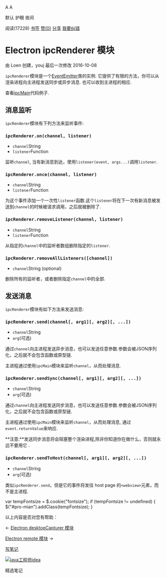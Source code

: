 [](javascript:; "折叠/展开")[](javascript:; "视觉主题设置")

A A

默认 护眼 夜间

阅读(17228) [书签](javascript:;) [赞(0)](javascript:;) [分享](javascript:; "分享") [我要纠错](/edit/electronmanual/electronmanual-ipc-renderer)

Electron ipcRenderer 模块
=======================

由 Loen 创建，youj 最后一次修改 2016-10-08

`ipcRenderer`模块是一个[EventEmitter](https://nodejs.org/api/events.html)类的实例. 它提供了有限的方法，你可以从渲染进程向主进程发送同步或异步消息. 也可以收到主进程的相应.

查看[ipcMain](https://www.w3cschool.cn/electronmanual/electronmanual-ipc-main.html)代码例子.

消息监听
----

`ipcRenderer`模块有下列方法来监听事件:

### `ipcRenderer.on(channel, listener)`

*   `channel`String
*   `listener`Function

监听`channel`, 当有新消息到达，使用`listener(event, args...)`调用`listener`.

### `ipcRenderer.once(channel, listener)`

*   `channel`String
*   `listener`Function

为这个事件添加一个一次性`listener`函数.这个`listener`将在下一次有新消息被发送到`channel`的时候被请求调用，之后就被删除了.

### `ipcRenderer.removeListener(channel, listener)`

*   `channel`String
*   `listener`Function

从指定的`channel`中的监听者数组删除指定的`listener`.

### `ipcRenderer.removeAllListeners([channel])`

*   `channel`String (optional)

删除所有的监听者，或者删除指定`channel`中的全部.

发送消息
----

`ipcRenderer`模块有如下方法来发送消息:

### `ipcRenderer.send(channel[, arg1][, arg2][, ...])`

*   `channel`String
*   `arg`(可选)

通过`channel`向主进程发送异步消息，也可以发送任意参数.参数会被JSON序列化，之后就不会包含函数或原型链.

主进程通过使用`ipcMain`模块来监听`channel`，从而处理消息.

### `ipcRenderer.sendSync(channel[, arg1][, arg2][, ...])`

*   `channel`String
*   `arg`(可选)

通过`channel`向主进程发送同步消息，也可以发送任意参数.参数会被JSON序列化，之后就不会包含函数或原型链.

主进程通过使用`ipcMain`模块来监听`channel`，从而处理消息, 通过`event.returnValue`来响应.

**注意:**发送同步消息将会阻塞整个渲染进程,除非你知道你在做什么，否则就永远不要用它 .

### `ipcRenderer.sendToHost(channel[, arg1][, arg2][, ...])`

*   `channel`String
*   `arg`(可选)

类似`ipcRenderer.send`，但是它的事件将发往 host page 的`<webview>`元素，而不是主进程.

var tempFontsize = $.cookie("fontsize"); if (tempFontsize != undefined) { $("#pro-mian").addClass(tempFontsize); }

以上内容是否对您有帮助：

← [Electron desktopCapturer 模块](/electronmanual/electronmanual-desktop-capturer.html "上一篇：Electron desktopCapturer 模块")

[Electron remote 模块](/electronmanual/electronmanual-remote.html "下一篇：Electron remote 模块") →

[写笔记](javascript:;)

[![java工程师idea](/attachments/image/20190115/1547553980272487.png)](https://www.w3cschool.cn/minicourse/play/javabasics_idea_my)

精选笔记